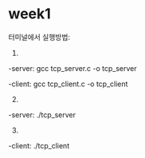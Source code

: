 # week1

터미널에서 실행방법:

1. 
-server:
gcc tcp_server.c -o tcp_server

-client:
gcc tcp_client.c -o tcp_client

2.
-server:
./tcp_server

3.
-client:
./tcp_client
